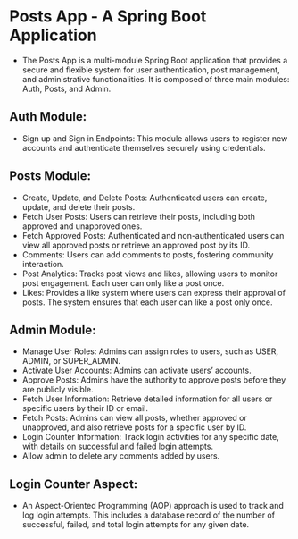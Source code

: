 Posts App - A Spring Boot Application
===
* The Posts App is a multi-module Spring Boot application that provides a secure and flexible system for user authentication, post management, and administrative functionalities. It is composed of three main modules: Auth, Posts, and Admin.

## Auth Module:

* Sign up and Sign in Endpoints: This module allows users to register new accounts and authenticate themselves securely using credentials.

## Posts Module:

* Create, Update, and Delete Posts: Authenticated users can create, update, and delete their posts.
* Fetch User Posts: Users can retrieve their posts, including both approved and unapproved ones.
* Fetch Approved Posts: Authenticated and non-authenticated users can view all approved posts or retrieve an approved post by its ID.
* Comments: Users can add comments to posts, fostering community interaction.
* Post Analytics: Tracks post views and likes, allowing users to monitor post engagement. Each user can only like a post once.
* Likes: Provides a like system where users can express their approval of posts. The system ensures that each user can like a post only once.

## Admin Module:

* Manage User Roles: Admins can assign roles to users, such as USER, ADMIN, or SUPER_ADMIN.
* Activate User Accounts: Admins can activate users’ accounts.
* Approve Posts: Admins have the authority to approve posts before they are publicly visible.
* Fetch User Information: Retrieve detailed information for all users or specific users by their ID or email.
* Fetch Posts: Admins can view all posts, whether approved or unapproved, and also retrieve posts for a specific user by ID.
* Login Counter Information: Track login activities for any specific date, with details on successful and failed login attempts.
* Allow admin to delete any comments added by users.

## Login Counter Aspect:

* An Aspect-Oriented Programming (AOP) approach is used to track and log login attempts. This includes a database record of the number of successful, failed, and total login attempts for any given date.
